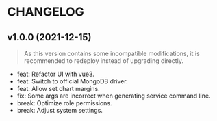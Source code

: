 # CHANGELOG

## v1.0.0 (2021-12-15)

> As this version contains some incompatible modifications, it is recommended to redeploy instead of upgrading directly.
 
* feat: Refactor UI with vue3.
* feat: Switch to official MongoDB driver.
* feat: Allow set chart margins.
* fix: Some args are incorrect when generating service command line.
* break: Optimize role permissions.
* break: Adjust system settings.
